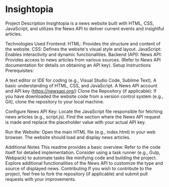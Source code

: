# Insightopia


Project Description
Insightopia is a news website built with HTML, CSS, JavaScript, and utilizes the News API to deliver current events and insightful articles.

Technologies Used
Frontend:
HTML: Provides the structure and content of the website.
CSS: Defines the website's visual style and layout.
JavaScript: Enables interactivity and dynamic functionalities.
Backend (API):
News API: Provides access to news articles from various sources. (Refer to News API documentation for details on obtaining an API key).
Setup Instructions
Prerequisites:

A text editor or IDE for coding (e.g., Visual Studio Code, Sublime Text).
A basic understanding of HTML, CSS, and JavaScript.
A News API account and API key (https://newsapi.org/)
Clone the Repository (if applicable):
If you have downloaded the website code from a version control system (e.g., Git), clone the repository to your local machine.

Configure News API Key:
Locate the JavaScript file responsible for fetching news articles (e.g., script.js).
Find the section where the News API request is made and replace the placeholder value with your actual API key.

Run the Website:
Open the main HTML file (e.g., index.html) in your web browser. The website should load and display news articles.

Additional Notes
This readme provides a basic overview. Refer to the code itself for detailed implementation.
Consider using a task runner (e.g., Gulp, Webpack) to automate tasks like minifying code and building the project.
Explore additional functionalities of the News API to customize the type and source of displayed news.
Contributing
If you wish to contribute to the project, feel free to fork the repository (if applicable) and submit pull requests with your improvements.

